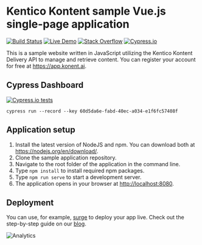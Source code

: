 # Kentico Kontent sample Vue.js single-page application

[![Build Status](https://api.travis-ci.com/Kentico/kontent-sample-app-vue.svg?branch=master)](https://travis-ci.com/Kentico/kontent-sample-app-vue)
[![Live Demo](https://img.shields.io/badge/live-demo-brightgreen.svg)](https://kontent-sample-app-vue.surge.sh)
[![Stack Overflow](https://img.shields.io/badge/Stack%20Overflow-ASK%20NOW-FE7A16.svg?logo=stackoverflow&logoColor=white)](https://stackoverflow.com/tags/kentico-kontent)
[![Cypress.io](https://img.shields.io/badge/tested%20with-Cypress-04C38E.svg)](https://www.cypress.io/)


This is a sample website written in JavaScript utilizing the Kentico Kontent Delivery API to manage and retrieve content. You can register your account for free at <https://app.konent.ai>.
## Cypress Dashboard
[![Cypress.io tests](https://img.shields.io/badge/cypress-dashboard-brightgreen.svg)](https://dashboard.cypress.io/projects/2vjems/runs)

```cypress run --record --key 60d5da6e-fabd-40ec-a034-e1f6fc57408f```


## Application setup

1. Install the latest version of NodeJS and npm. You can download both at <https://nodejs.org/en/download/>.
2. Clone the sample application repository.
3. Navigate to the root folder of the application in the command line.
4. Type `npm install` to install required npm packages.
5. Type `npm run serve` to start a development server.
6. The application opens in your browser at <http://localhost:8080>.


## Deployment

You can use, for example, [surge](http://surge.sh/) to deploy your app live. Check out the step-by-step guide on our [blog](https://kontent.ai/blog/3-steps-to-rapidly-deploy-headless-single-page-app).

![Analytics](https://kentico-ga-beacon.azurewebsites.net/api/UA-69014260-4/Kentico/kontent-sample-app-vue?pixel)

